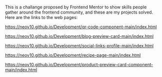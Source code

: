 This is a challange proposed by Frontend Mentor to show skills people gather around the frontend community, and these are my projects solved.
Here are the links to the web pages: 

https://neov10.github.io/Development/qr-code-component-main/index.html

https://neov10.github.io/Development/blog-preview-card-main/index.html

https://neov10.github.io/Development/social-links-profile-main/index.html

https://neov10.github.io/Development/recipe-page-main/index.html

https://neov10.github.io/Development/product-preview-card-component-main/index.html


